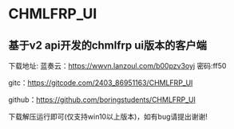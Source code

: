 # **CHMLFRP_UI**
## 基于v2 api开发的chmlfrp ui版本的客户端
下载地址: 蓝奏云：https://wwvn.lanzoul.com/b00pzv3oyj 密码:ff50

gitc：https://gitcode.com/2403_86951163/CHMLFRP_UI

github：https://github.com/boringstudents/CHMLFRP_UI

下载解压运行即可(仅支持win10以上版本)，如有bug请提出谢谢!
